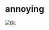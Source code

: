 # annoying

[![Git](https://app.soluble.cloud/api/v1/public/badges/248a3e4b-44f0-4af0-85cb-2d6f13e7733c.svg?orgId=451115019187)](https://app.soluble.cloud/repos/details/github.com/michaelneale/annoying?orgId=451115019187)  

